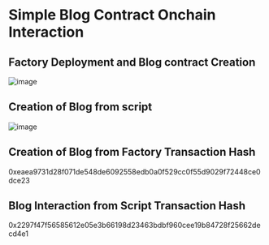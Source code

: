# Simple Blog Contract Onchain Interaction

## Factory Deployment and Blog contract Creation
![image](https://github.com/JeffreyJoel/Onchain-Interaction-Test/assets/72028836/0aa3a6ac-5442-47b4-96ee-ef6d60cadbeb)



## Creation of Blog from script
![image](https://github.com/JeffreyJoel/Onchain-Interaction-Test/assets/72028836/66cefa2a-bb1a-4ae3-a926-8935ab7f924b)


##  Creation of Blog from Factory Transaction Hash
0xeaea9731d28f071de548de6092558edb0a0f529cc0f55d9029f72448ce0dce23

##   Blog Interaction from Script Transaction Hash
0x2297f47f56585612e05e3b66198d23463bdbf960cee19b84728f25662decd4e1
